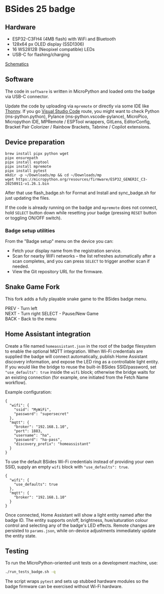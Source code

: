 # BSides 25 badge

## Hardware

* ESP32-C3FH4 (4MB flash) with WiFi and Bluetooth
* 128x64 px OLED display (SSD1306)
* 16 WS2812B (Neopixel compatible) LEDs
* USB-C for flashing/charging

[Schematics](./hardware/BSides_2025_badge_v1.1_schematics.pdf)

## Software

The code in `software` is written in MicroPython and loaded onto the badge via USB-C connector.

Update the code by uploading via `mpremote` or directly via some IDE like [Thonny](https://thonny.org/). If you go [Visual Studio Code](https://code.visualstudio.com) route, you might want to check Python (ms-python.python), Pylance (ms-python.vscode-pylance), MicroPico, Micropython IDE, MPRemote / ESPTool wrappers, GitLens, EditorConfig, Bracket Pair Colorizer / Rainbow Brackets, Tabnine / Copilot extensions.

## Device preparation

```
brew install pipx python wget
pipx ensurepath
pipx install esptool
pipx install mpremote
pipx install pytest
mkdir -p ~/Downloads/mp && cd ~/Downloads/mp
wget https://micropython.org/resources/firmware/ESP32_GENERIC_C3-20250911-v1.26.1.bin
```
After that use flash_badge.sh for Format and Install and sync_badge.sh for just updating the files.

If the code is already running on the badge and `mpremote` does not connect, hold `SELECT` button down while resetting your badge (pressing `RESET` button or toggling ON/OFF switch).


### Badge setup utilities

From the "Badge setup" menu on the device you can:

* Fetch your display name from the registration service.
* Scan for nearby WiFi networks – the list refreshes automatically after a scan completes, and you can press `SELECT` to trigger another scan if needed.
* View the Git repository URL for the firmware.

## Snake Game Fork

This fork adds a fully playable snake game to the BSides badge menu.
  
PREV - Turn left  
NEXT - Turn right 
SELECT - Pause/New Game  
BACK - Back to the menu  

## Home Assistant integration

Create a file named `homeassistant.json` in the root of the badge filesystem to enable the optional MQTT integration.  When Wi-Fi credentials are supplied the badge will connect automatically, publish Home Assistant discovery information, and expose the LED ring as a controllable light entity.  If you would like the bridge to reuse the built-in BSides SSID/password, set `"use_defaults": true` inside the `wifi` block; otherwise the bridge waits for an existing connection (for example, one initiated from the Fetch Name workflow).

Example configuration:

```
{
  "wifi": {
    "ssid": "MyWiFi",
    "password": "supersecret"
  },
  "mqtt": {
    "broker": "192.168.1.10",
    "port": 1883,
    "username": "ha",
    "password": "ha-pass",
    "discovery_prefix": "homeassistant"
  }
}
```

To use the default BSides Wi-Fi credentials instead of providing your own SSID, supply an empty `wifi` block with `"use_defaults": true`.

```
{
  "wifi": {
    "use_defaults": true
  },
  "mqtt": {
    "broker": "192.168.1.10"
  }
}
```

Once connected, Home Assistant will show a light entity named after the badge ID.  The entity supports on/off, brightness, hue/saturation colour control and selecting any of the badge's LED effects.  Remote changes are persisted to `params.json`, while on-device adjustments immediately update the entity state.

## Testing

To run the MicroPython-oriented unit tests on a development machine, use:

```bash
./run_tests_badge.sh -q
```

The script wraps `pytest` and sets up stubbed hardware modules so the badge firmware can be exercised without Wi-Fi hardware.
